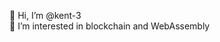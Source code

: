 👋 Hi, I’m @kent-3 \
👀 I’m interested in blockchain and WebAssembly 
<!-- 🌱 I’m currently learning Rust \ -->
<!-- 🤝 I’m looking to collaborate on dApps and NFT projects -->
<!-- 📫 How to reach me:  -->

<!---
kent-3/kent-3 is a ✨ special ✨ repository because its `README.md` (this file) appears on your GitHub profile.
You can click the Preview link to take a look at your changes.
--->
